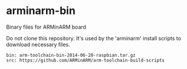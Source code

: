 arminarm-bin
============

Binary files for ARMinARM board

Do not clone this repository. It's used by the 'arminarm' install scripts to download necessary files.

    bin: arm-toolchain-bin-2014-06-20-raspbian.tar.gz
    src: https://github.com/ARMinARM/arm-toolchain-build-scripts
